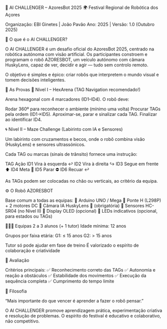 🤖 AI CHALLENGER – AzoresBot 2025
🌍 Festival Regional de Robótica dos Açores

Organização: EBI Ginetes | João Pavão
Ano: 2025 | Versão: 1.0 (Outubro 2025)

🧠 O que é o AI CHALLENGER?

O AI CHALLENGER é um desafio oficial do AzoresBot 2025, centrado na robótica autónoma com visão artificial.
Os participantes constroem e programam o robô AZORESBOT, um veículo autónomo com câmara HuskyLens, capaz de ver, decidir e agir — tudo sem controlo remoto.

O objetivo é simples e épico: criar robôs que interpretem o mundo visual e tomem decisões inteligentes.

🏁 As Provas
🧩 Nível I – HexArena (TAG Navigation recomendado!)

Arena hexagonal com 4 marcadores (ID1–ID4).
O robô deve:

Rodar 360º para reconhecer o ambiente (mínimo uma volta)
Procurar TAGs pela ordem (ID1→ID5).
Aproximar-se, parar e sinalizar cada TAG.
Finalizar ao identificar ID4.


🌀 Nível II – Maze Challenge (Labirinto com IA e Sensores)

Um labirinto com cruzamentos e becos, onde o robô combina visão (HuskyLens) e sensores ultrassónicos.

Cada TAG ou marcas (sinais de trânsito) fornece uma instrução:

TAG	Ação
ID1	Vira à esquerda ↩️
ID2	Vira à direita ↪️
ID3	Segue em frente ⬆️
ID4	Meta 🏁
ID5	Parar ⛔
ID6	Recuar ↩️

As TAGs podem ser colocadas no chão ou verticais, ao critério da equipa.



⚙️ O Robô AZORESBOT

Base comum a todas as equipas:
🔹 Arduino UNO / Mega
🔹 Ponte H (L298P) + 2 motores DC
🔹 Câmara IA HuskyLens 🎥 (obrigatória)
🔹 Sensores HC-SR04 (no Nível II)
🔹 Display OLED (opcional)
🔹 LEDs indicativos (opcional, para estados ou TAGs)


🧑‍🤝‍🧑 Equipas
2 a 3 alunos (+ 1 tutor)
Idade mínima: 12 anos

Grupos por faixa etária:
G1: ≤ 15 anos
G2: > 15 anos

Tutor só pode ajudar em fase de treino
É valorizado o espírito de colaboração e criatividade

🧩 Avaliação

Critérios principais:
✅ Reconhecimento correto das TAGs
✅ Autonomia e reação a obstáculos
✅ Estabilidade dos movimentos
✅ Execução da sequência completa
✅ Cumprimento do tempo limite


🧾 Filosofia

“Mais importante do que vencer é aprender a fazer o robô pensar.”

O AI CHALLENGER promove aprendizagem prática, experimentação criativa e resolução de problemas.
O espírito do festival é educativo e colaborativo, não competitivo.

